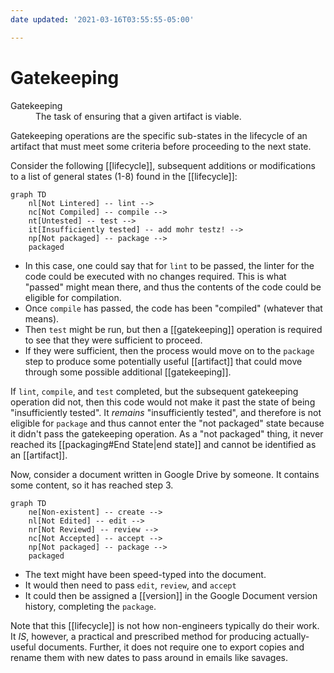 ```yaml
---
date updated: '2021-03-16T03:55:55-05:00'

---
```


# Gatekeeping

<dl>
	<dt>Gatekeeping</dt>
	<dd>The task of ensuring that a given artifact is viable.</dd>
</dl>
	
Gatekeeping operations are the specific sub-states in the lifecycle of an artifact that must meet some criteria before proceeding to the next state.

Consider the following [[lifecycle]], subsequent additions or modifications to a list of general states (1-8) found in the [[lifecycle]]:

```mermaid
graph TD
	nl[Not Lintered] -- lint -->
	nc[Not Compiled] -- compile -->
	nt[Untested] -- test -->
	it[Insufficiently tested] -- add mohr testz! -->
	np[Not packaged] -- package -->
	packaged
```


* In this case, one could say that for `lint` to be passed, the linter for the code could be executed with no changes required.  This is what "passed" might mean there, and thus the contents of the code could be eligible for compilation.  
* Once `compile` has passed, the code has been "compiled" (whatever that means).  
* Then `test`  might be run, but then a [[gatekeeping]] operation is required to see that they were sufficient to proceed.  
* If they were sufficient, then the process would move on to the `package` step to produce some potentially useful [[artifact]] that could move through some possible additional [[gatekeeping]].

If `lint`, `compile`, and `test` completed, but the subsequent gatekeeping operation did not, then this code would not make it past the state of being "insufficiently tested".  It _remains_ "insufficiently tested", and therefore is not eligible for `package` and thus cannot enter the "not packaged" state because it didn't pass the gatekeeping operation.  As a "not packaged" thing, it never reached its [[packaging#End State|end state]] and cannot be identified as an [[artifact]].

Now, consider a document written in Google Drive by someone.  It contains some content, so it has reached step 3.

```mermaid
graph TD
	ne[Non-existent] -- create -->
	nl[Not Edited] -- edit -->
	nr[Not Reviewd] -- review -->	
	nc[Not Accepted] -- accept -->
	np[Not packaged] -- package -->
	packaged
```

- The text might have been speed-typed into the document.
- It would then need to pass `edit`, `review`, and `accept`
- It could then be assigned a [[version]] in the Google Document version history, completing the `package`.

Note that this [[lifecycle]] is not how non-engineers typically do their work.  It _IS_, however, a practical and prescribed method for  producing actually-useful documents.  Further, it does not require one to export copies and rename them with new dates to pass around in emails like savages.
